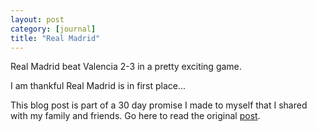 ```yaml
---
layout: post
category: [journal]
title: "Real Madrid"
---
```


Real Madrid beat Valencia 2-3 in a pretty exciting game.

I am thankful Real Madrid is in first place...


This blog post is part of a 30 day promise I made to myself that I shared with my family and friends. Go here to read the original <a href="/journal/2011/11/03/art-of-accountability.html">post</a>. 